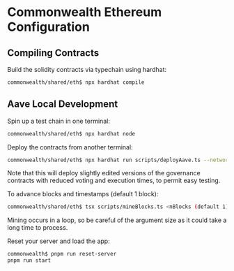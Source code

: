 # Commonwealth Ethereum Configuration

## Compiling Contracts

Build the solidity contracts via typechain using hardhat:

```bash
commonwealth/shared/eth$ npx hardhat compile
```

## Aave Local Development

Spin up a test chain in one terminal:

```bash
commonwealth/shared/eth$ npx hardhat node
```

Deploy the contracts from another terminal:

```bash
commonwealth/shared/eth$ npx hardhat run scripts/deployAave.ts --network localhost
```

Note that this will deploy slightly edited versions of the governance contracts with reduced voting and execution times, to permit easy testing.

To advance blocks and timestamps (default 1 block):

```bash
commonwealth/shared/eth$ tsx scripts/mineBlocks.ts <nBlocks (default 1)>
```

Mining occurs in a loop, so be careful of the argument size as it could take a long time to process.

Reset your server and load the app:

```bash
commonwealth$ pnpm run reset-server
pnpm run start
```
